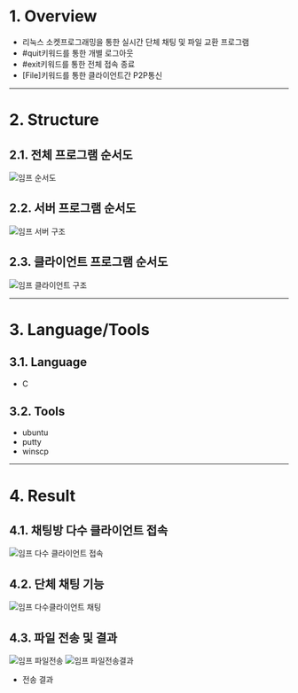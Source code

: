# 1. Overview
* 리눅스 소켓프로그래밍을 통한 실시간 단체 채팅 및 파일 교환 프로그램
* #quit키워드를 통한 개별 로그아웃
* #exit키워드를 통한 전체 접속 종료
* [File]키워드를 통한 클라이언트간 P2P통신
****
# 2. Structure
## 2.1. 전체 프로그램 순서도
![임프 순서도](https://user-images.githubusercontent.com/52540882/116786869-fe8ac880-aadb-11eb-9a51-6a7b34d3b3d8.png)
   
## 2.2. 서버 프로그램 순서도
![임프 서버 구조](https://user-images.githubusercontent.com/52540882/116786873-ff235f00-aadb-11eb-8e55-d690efc16224.png)

## 2.3. 클라이언트 프로그램 순서도
![임프 클라이언트 구조](https://user-images.githubusercontent.com/52540882/116786871-ff235f00-aadb-11eb-81e4-9ee6aee19be6.png)
****
# 3. Language/Tools
## 3.1. Language
* C
## 3.2. Tools
* ubuntu
* putty
* winscp
****
   
# 4. Result
## 4.1. 채팅방 다수 클라이언트 접속
![임프 다수 클라이언트 접속](https://user-images.githubusercontent.com/52540882/116786876-ffbbf580-aadb-11eb-960c-540c9f2637d6.png)

## 4.2. 단체 채팅 기능
![임프 다수클라이언트 채팅](https://user-images.githubusercontent.com/52540882/116786866-fd599b80-aadb-11eb-89cb-4ebcf520b4bf.png)

## 4.3. 파일 전송 및 결과
![임프 파일전송](https://user-images.githubusercontent.com/52540882/116786874-ffbbf580-aadb-11eb-8246-bf58004aba39.png)
![임프 파일전송결과](https://user-images.githubusercontent.com/52540882/116786868-fe8ac880-aadb-11eb-94ba-17ffe0b8d1bf.png)   
* 전송 결과   

